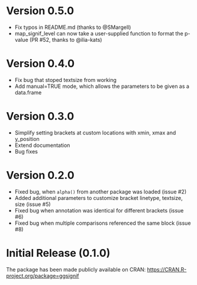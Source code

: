 # Version 0.5.0

- Fix typos in README.md (thanks to @SMargell)
- map_signif_level can now take a user-supplied function to format the
p-value (PR #52, thanks to @ilia-kats)


# Version 0.4.0

- Fix bug that stoped textsize from working
- Add manual=TRUE mode, which allows the parameters to be given as a data.frame

# Version 0.3.0

- Simplify setting brackets at custom locations with xmin, xmax and y_position
- Extend documentation
- Bug fixes

# Version 0.2.0

- Fixed bug, when `alpha()` from another package was loaded (issue #2)
- Added additional parameters to customize bracket linetype, textsize, size (issue #5)
- Fixed bug when annotation was identical for different brackets (issue #6)
- Fixed bug when multiple comparisons referenced the same block (issue #8)


# Initial Release (0.1.0)

The package has been made publicly available on CRAN: https://CRAN.R-project.org/package=ggsignif
